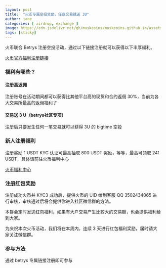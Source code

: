 ```yaml
---
layout: post
title:  "火币专属空投奖励，任意交易就送 3U"
author: jane
categories: [ airdrop, exchange ]
image: https://cdn.jsdelivr.net/gh/muskcoins/muskcoins.github.io/assets/images/huobi-act-betrys.webp
tags: [sticky]
---
```

火币联合 Betrys 注册空投活动，通过以下链接注册就可以获得以下丰厚福利。

[火币官方福利注册链接](/302?target=https://www.huobi-kol.me/invite/zh-cn/1g?invite_code=xgf98223)

### 福利有哪些？

#### 注册高返佣
注册账号在活动期间都可以获得比其他平台高的现货和合约返佣 30%，当前为各大交易所最高的返佣福利了

#### 交易送 3 U（betrys社区专项）
<p class="red-text-word">
注册后只要发生任何一笔交易就可以获得 3U 的 bigtime 空投
</p>

### 新人注册福利
注册奖励 1 USDT 
KYC 认证可最高抽取 800 USDT 奖励，等等，最高可领取 241 USDT，具体请前往火币福利中心

[火币福利中心](/302.html?target=https://www.huobi.com/zh-cn/welfare/web/rewards)

### 注册红包奖励
注册成功火币并 KYC3 成功后，提供火币的 UID 给到客服 QQ 3502434065 进行审核，审核通过后将会提供你进入社区微信群的方法。

本群会定时发送红包福利，如果有大户交易产生比较大的交易额，也会提供福利给到大家。

为庆祝本次火币活动，我们将在本周内，连续 3 天进行红包福利奖励，届时请大家关注微信群。

### 参与方法
通过 betrys 专属链接注册即可参与
